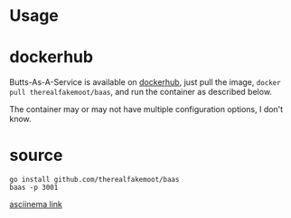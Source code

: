 # Usage

# dockerhub
Butts-As-A-Service is available on [dockerhub](https://hub.docker.com/r/therealfakemoot/baas), just pull the image, `docker pull therealfakemoot/baas`, and run the container as described below.

The container may or may not have multiple configuration options, I don't know.

# source

```
go install github.com/therealfakemoot/baas
baas -p 3001

```

[asciinema link]()
